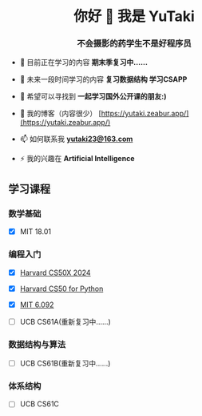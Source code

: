 <h1 align="center">你好 👋 我是 YuTaki</h1>
<h3 align="center">不会摄影的药学生不是好程序员</h3>

- 🔭 目前正在学习的内容 **期末季复习中......**

- 🌱 未来一段时间学习的内容 **复习数据结构 学习CSAPP**

- 👯 希望可以寻找到 **一起学习国外公开课的朋友:)**

- 📝 我的博客（内容很少） [https://yutaki.zeabur.app/](https://yutaki.zeabur.app/)

- 📫 如何联系我 **yutaki23@163.com**

- ⚡ 我的兴趣在 **Artificial Intelligence**

## 学习课程

### 数学基础
- [x] MIT 18.01

### 编程入门
- [x] [Harvard CS50X 2024](https://github.com/YuTaki23/CS50X-2024) 
- [x] [Harvard CS50 for Python](https://github.com/YuTaki23/CS50P)
- [x] [MIT 6.092](https://github.com/YuTaki23/MIT6.092)
- [ ] UCB CS61A(重新复习中......)


### 数据结构与算法
- [ ] UCB CS61B(重新复习中......)

### 体系结构
- [ ] UCB CS61C
